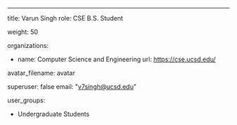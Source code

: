 ---
title: Varun Singh
role: CSE B.S. Student

weight: 50

organizations:
  - name: Computer Science and Engineering
    url: https://cse.ucsd.edu/

avatar_filename: avatar

superuser: false
email: "v7singh@ucsd.edu"

user_groups:
- Undergraduate Students

